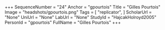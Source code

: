 +++
SequenceNumber = "24"
Anchor = "gpourtois"
Title = "Gilles Pourtois"
Image = "headshots/gpourtois.png"
Tags = [ "replicator", ]
ScholarUrl = "None"
UniUrl = "None"
LabUrl = "None"
StudyId = "HajcakHolroyd2005"
PersonId = "gpourtois"
FullName = "Gilles Pourtois"
+++